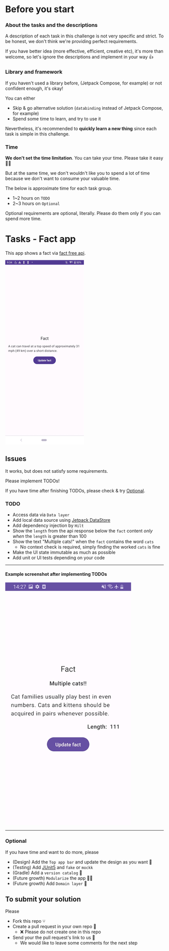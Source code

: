 # Before you start
### About the tasks and the descriptions
A description of each task in this challenge is not very specific and strict. To be honest, we don't think we're providing perfect requirements.

If you have better idea (more effective, efficient, creative etc), it's  more than welcome, so let's ignore the descriptions and implement in your way 👍

### Library and framework
If you haven't used a library before, (Jetpack Compose, for example) or not confident enough, it's okay!

You can either
- Skip & go alternative solution (`databinding` instead of Jetpack Compose, for example)
- Spend some time to learn, and try to use it

Nevertheless, it's recommended to **quickly learn a new thing** since each task is simple in this challenge.

### Time
**We don't set the time limitation**. You can take your time. Please take it easy ✌🏻

But at the same time, we don't wouldn't like you to spend a lot of time because we don't want to consume your valuable time.

The below is approximate time for each task group.
- 1~2 hours on `TODO`
- 2~3 hours on `Optional`

Optional requirements are optional, literally.  Please do them only if you can spend more time.

# Tasks - Fact app
This app shows a fact via [fact free api](https://catfact.ninja/fact).

![Screenshot](./fact_app.png)

## Issues
It works, but does not satisfy some requirements.

Please implement TODOs!

If you have time after finishing TODOs, please check & try [Optional](#optional).

### TODO
- Access data via `Data layer`
- Add local data source using [Jetpack DataStore](https://developer.android.com/topic/libraries/architecture/datastore)
- Add dependency injection by `Hilt`
- Show the `length` from the api response below the `fact` content *only when*
  the `length` is greater than 100
- Show the text "Multiple cats!" when the `fact` contains the word `cats`
  - No context check is required, simply finding the worked `cats` is fine
- Make the UI state immutable as much as possible
- Add unit or UI tests depending on your code

---
#### Example screenshot after implementing TODOs
![Screenshot](./fact_app_finish.jpg)

---

### Optional
If you have time and want to do more, please
- (Design) Add the `Top app bar` and update the design as you want 🏰
- (Testing) Add [JUnit5](https://github.com/mannodermaus/android-junit5) and `fake` or `mockk`
- (Gradle) Add a `version catalog` 📗
- (Future growth) `Modularize` the app ✌🏻
- (Future growth) Add `Domain layer` 🚴‍️

## To submit your solution
Please
- Fork this repo ⑂
- Create a pull request in your own repo 📝
  - ❌ Please do not create one in this repo
- Send your the pull request's link to us 🙏
  - We would like to leave some comments for the next step
